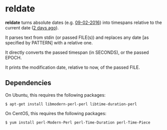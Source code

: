 # reldate

**reldate** turns absolute dates (e.g. <u>09-02-2016</u>) into timespans relative to
the current date (<u>2 days ago</u>).

It parses text from stdin (or passed FILE(s)) and replaces any date [as
specified by PATTERN] with a relative one.

It directly converts the passed timespan (in SECONDS), or the passed
EPOCH.

It prints the modification date, relative to now, of the passed FILE.

## Dependencies

On Ubuntu, this requires the following packages:

    $ apt-get install libmodern-perl-perl libtime-duration-perl

On CentOS, this requires the following packages:

    $ yum install perl-Modern-Perl perl-Time-Duration perl-Time-Piece

